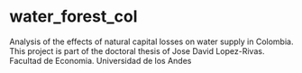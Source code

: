 # water_forest_col
Analysis of the effects of natural capital losses on water supply in Colombia. This project is part of the doctoral thesis of Jose David Lopez-Rivas. Facultad de Economia. Universidad de los Andes
